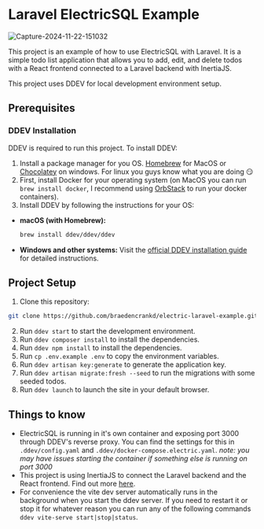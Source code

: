 # Laravel ElectricSQL Example

![Capture-2024-11-22-151032](https://github.com/user-attachments/assets/91f94c4a-aaf5-42d1-971d-af2b51fac477)

This project is an example of how to use ElectricSQL with Laravel. It is a simple todo list application that allows you to add, edit, and delete todos with a React frontend connected to a Laravel backend with InertiaJS.

This project uses DDEV for local development environment setup.

## Prerequisites

### DDEV Installation

DDEV is required to run this project. To install DDEV:

1. Install a package manager for you OS. [Homebrew](https://brew.sh/) for MacOS or [Chocolatey](https://chocolatey.org/) on windows. For linux you guys know what you are doing 😏
2. First, install Docker for your operating system (on MacOS you can run `brew install docker`, I recommend using [OrbStack](https://docs.orbstack.dev/) to run your docker containers).
3. Install DDEV by following the instructions for your OS:

-   **macOS (with Homebrew):**
    ```bash
    brew install ddev/ddev/ddev
    ```
-   **Windows and other systems:**
    Visit the [official DDEV installation guide](https://ddev.readthedocs.io/en/stable/users/install/) for detailed instructions.

## Project Setup

1. Clone this repository:

```bash
git clone https://github.com/braedencrankd/electric-laravel-example.git && cd electric-laravel-example
```

2. Run `ddev start` to start the development environment.
3. Run `ddev composer install` to install the dependencies.
4. Run `ddev npm install` to install the dependencies.
5. Run `cp .env.example .env` to copy the environment variables.
6. Run `ddev artisan key:generate` to generate the application key.
7. Run `ddev artisan migrate:fresh --seed` to run the migrations with some seeded todos.
8. Run `ddev launch` to launch the site in your default browser.


## Things to know

- ElectricSQL is running in it's own container and exposing port 3000 through DDEV's reverse proxy. You can find the settings for this in `.ddev/config.yaml` and `.ddev/docker-compose.electric.yaml`. *note: you may have issues starting the container if something else is running on port 3000*
- This project is using InertiaJS to connect the Laravel backend and the React frontend. Find out more [here](https://inertiajs.com/).
- For convenience the vite dev server automatically runs in the background when you start the ddev server. If you need to restart it or stop it for whatever reason you can run any of the following commands `ddev vite-serve start|stop|status`.
